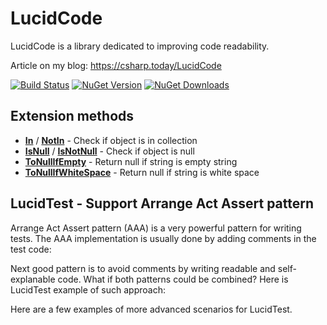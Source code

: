 # LucidCode

LucidCode is a library dedicated to improving code readability.

Article on my blog: https://csharp.today/LucidCode

[![Build Status](https://dev.azure.com/mariuszbojkowski/Open%20Source%20projects/_apis/build/status/csharp-today.LucidCode?branchName=master)](https://dev.azure.com/mariuszbojkowski/Open%20Source%20projects/_build/latest?definitionId=8&branchName=master) [![NuGet Version](https://img.shields.io/nuget/v/LucidCode)](https://www.nuget.org/packages/LucidCode/) [![NuGet Downloads](https://img.shields.io/nuget/dt/LucidCode)](https://www.nuget.org/packages/LucidCode/)

## Extension methods

* **[In](Docs/Extensions/In.md)** / **[NotIn](Docs/Extensions/NotIn.md)** - Check if object is in collection
* **[IsNull](Docs/Extensions/IsNull.md)** / **[IsNotNull](Docs/Extensions/IsNotNull.md)** - Check if object is null
* **[ToNullIfEmpty](Docs/Extensions/ToNullIfEmpty.md)** - Return null if string is empty string
* **[ToNullIfWhiteSpace](Docs/Extensions/ToNullIfWhiteSpace.md)** - Return null if string is white space

## LucidTest - Support **Arrange Act Assert** pattern

Arrange Act Assert pattern (AAA) is a very powerful pattern for writing tests. The AAA implementation is usually done by adding comments in the test code:

[embed-code]: # (Examples\LucidTests\TestWithoutLucidTest.cs)

Next good pattern is to avoid comments by writing readable and self-explanable code. What if both patterns could be combined? Here is LucidTest example of such approach:

[embed-code]: # (Examples\LucidTests\TestWithLucidTest.cs)

Here are a few examples of more advanced scenarios for LucidTest.

[embed-code]: # (Examples\LucidTests\AdvancedTestsWithLucidTest.cs)
